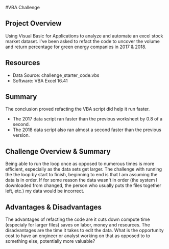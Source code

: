 #VBA Challenge

## Project Overview
Using Visual Basic for Applications to analyze and automate an excel stock market dataset. I've been asked to refact the code to uncover the volume and return percentage for green energy companies in 2017 & 2018. 

## Resources
 - Data Source: challenge_starter_code.vbs
 - Software: VBA Excel 16.41

## Summary
The conclusion proved refacting the VBA script did help it run faster.  
 - The 2017 data script ran faster than the previous worksheet by 0.8 of a second. 
 - The 2018 data script also ran almost a second faster than the previous version.

## Challenge Overview & Summary
Being able to run the loop once as opposed to numerous times is more efficient, especially as the data sets get larger. The challenge with running the the loop by start to finish, beginning to end is that I am assuming the data is in order. If for some reason the data wasn't in order (the system I downloaded from changed, the person who usually puts the files together left, etc.) my data would be incorrect. 

## Advantages & Disadvantages
The advantages of refacting the code are it cuts down compute time (especialy for larger files) saves on labor, money and resources. The disadvantages are the time it takes to edit the data. What is the opportunity cost to have an engineer or analyst working on that as opposed to to something else, potentially more valuable?
